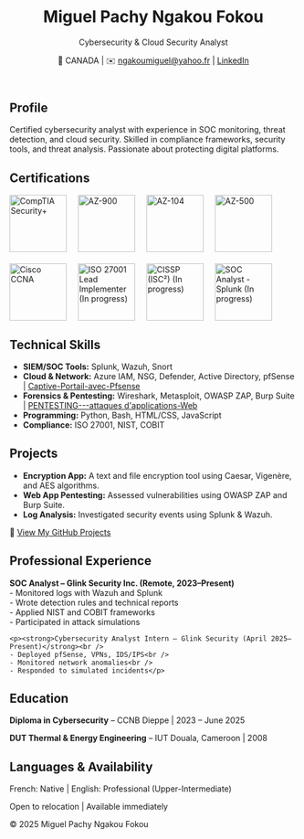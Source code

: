 <!DOCTYPE html>
<html lang="en">
<head>
  <meta charset="UTF-8" />
  <meta name="viewport" content="width=device-width, initial-scale=1.0"/>
  <title>Miguel Pachy Ngakou Fokou – Cybersecurity Portfolio</title>
  <link rel="stylesheet" href="style.css" />
</head>
<body>
  <header>
    <h1>Miguel Pachy Ngakou Fokou</h1>
    <p>Cybersecurity & Cloud Security Analyst</p>
    <p>📍 CANADA | ✉️ <a href="mailto:ngakoumiguel@yahoo.fr">ngakoumiguel@yahoo.fr</a> | <a href="https://linkedin.com/in/miguel-ngakou-a93740b3" target="_blank">LinkedIn</a></p>
  </header>

  <section>
    <h2>Profile</h2>
    <p>Certified cybersecurity analyst with experience in SOC monitoring, threat detection, and cloud security. Skilled in compliance frameworks, security tools, and threat analysis. Passionate about protecting digital platforms.</p>
  </section>

  <section>
  <h2>Certifications</h2>
  <div style="display: flex; flex-wrap: wrap; gap: 20px;">
    <img src="https://upload.wikimedia.org/wikipedia/commons/thumb/d/dc/CompTIA_logo.svg/200px-CompTIA_logo.svg.png" alt="CompTIA Security+" width="100" />
    <img src="https://learn.microsoft.com/en-us/media/learn/certification/badges/microsoft-certified-fundamentals-badge.svg" alt="AZ-900" width="100" />
    <img src="https://learn.microsoft.com/en-us/media/learn/certification/badges/microsoft-certified-associate-badge.svg" alt="AZ-104" width="100" />
    <img src="https://learn.microsoft.com/en-us/media/learn/certification/badges/microsoft-certified-expert-badge.svg" alt="AZ-500" width="100" />
    <img src="https://upload.wikimedia.org/wikipedia/commons/thumb/6/64/Cisco_logo.svg/200px-Cisco_logo.svg.png" alt="Cisco CCNA" width="100" />
    <img src="https://upload.wikimedia.org/wikipedia/commons/thumb/f/f5/ISO_Logo.svg/200px-ISO_Logo.svg.png" alt="ISO 27001 Lead Implementer (In progress)" width="100" />
    <img src="https://www.isc2.org/-/media/ISC2/Images/Logos/ISC2-Logo.ashx" alt="CISSP (ISC²) (In progress)" width="100" />
    <img src="https://www.splunk.com/content/dam/splunk2/images/certification/Splunk-Certified-Security-Analyst-badge.png" alt="SOC Analyst - Splunk (In progress)" width="100" />
  </div>
</section>


  <section>
    <h2>Technical Skills</h2>
    <ul>
      <li><strong>SIEM/SOC Tools:</strong> Splunk, Wazuh, Snort</li>
      <li><strong>Cloud & Network:</strong> Azure IAM, NSG, Defender, Active Directory, pfSense  | <a href="https://github.com/elpacha2/Network-Security---Captive-Portail-avec-Pfsense-FreeRADIUS-et-DaloRADIUS/blob/main/labo%2312%20SECS1033%20miguel%20ngakou.pdf" target="_blank">Captive-Portail-avec-Pfsense</a></li>
      <li><strong>Forensics & Pentesting:</strong> Wireshark, Metasploit, OWASP ZAP, Burp Suite | <a href="https://github.com/elpacha2/PENTESTING---attaques-d-applications-Web/blob/main/Lab%235%20Entreprise%20CCNB.pdf" target="_blank">PENTESTING---attaques d'applications-Web</a> </li>
      <li><strong>Programming:</strong> Python, Bash, HTML/CSS, JavaScript</li>
      <li><strong>Compliance:</strong> ISO 27001, NIST, COBIT</li>
    </ul>
  </section>

  <section>
    <h2>Projects</h2>
    <ul>
      <li><strong>Encryption App:</strong> A text and file encryption tool using Caesar, Vigenère, and AES algorithms.</li>
      <li><strong>Web App Pentesting:</strong> Assessed vulnerabilities using OWASP ZAP and Burp Suite.</li> 
      <li><strong>Log Analysis:</strong> Investigated security events using Splunk & Wazuh.</li>
    </ul>
    <!-- Optional GitHub Links -->
    <p>🔗 <a href="https://github.com/elpacha2?tab=repositories" target="_blank">View My GitHub Projects</a></p>
  </section>

  <section>
    <h2>Professional Experience</h2>
    <p><strong>SOC Analyst – Glink Security Inc. (Remote, 2023–Present)</strong><br />
    - Monitored logs with Wazuh and Splunk<br />
    - Wrote detection rules and technical reports<br />
    - Applied NIST and COBIT frameworks<br />
    - Participated in attack simulations</p>

    <p><strong>Cybersecurity Analyst Intern – Glink Security (April 2025–Present)</strong><br />
    - Deployed pfSense, VPNs, IDS/IPS<br />
    - Monitored network anomalies<br />
    - Responded to simulated incidents</p>
  </section>

  <section>
    <h2>Education</h2>
    <p><strong>Diploma in Cybersecurity</strong> – CCNB Dieppe | 2023 – June 2025</p>
    <p><strong>DUT Thermal & Energy Engineering</strong> – IUT Douala, Cameroon | 2008</p>
  </section>

  <section>
    <h2>Languages & Availability</h2>
    <p>French: Native | English: Professional (Upper-Intermediate)</p>
    <p>Open to relocation | Available immediately</p>
  </section>

  <footer>
    <p>© 2025 Miguel Pachy Ngakou Fokou</p>
  </footer>
</body>
</html>
